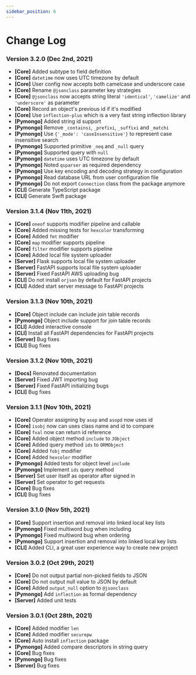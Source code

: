 ```yaml
---
sidebar_position: 6
---
```


# Change Log

### Version 3.2.0 (Dec 2nd, 2021)
* **[Core]** Added subtype to field definition
* **[Core]** `datetime` now uses UTC timezone by default
* **[Core]** User config now accepts both camelcase and underscore case
* **[Core]** Rename `@jsonclass` parameter key strategies
* **[Core]** `@jsonclass` now accepts string literal `'identical'`, `'camelize'` and `'underscore'` as parameter
* **[Core]** Record an object's previous id if it's modified
* **[Core]** Use `inflection-plus` which is a very fast string inflection library
* **[Pymongo]** Added string id support
* **[Pymongo]** Remove `_containsi`, `_prefixi`, `_suffixi` and `_matchi`
* **[Pymongo]** Use `{'_mode': 'caseInsensitive'}` to represent case insensitive search
* **[Pymongo]** Supported primitive `_neq` and `_null` query
* **[Pymongo]** Supported query with `null`
* **[Pymongo]** `datetime` uses UTC timezone by default
* **[Pymongo]** Noted `qsparser` as required dependency
* **[Pymongo]** Use key encoding and decoding strategy in configuration
* **[Pymongo]** Read database URL from user configuration file
* **[Pymongo]** Do not export `Connection` class from the package anymore
* **[CLI]** Generate TypeScript package
* **[CLI]** Generate Swift package

### Version 3.1.4 (Nov 11th, 2021)
* **[Core]** `oneof` supports modifier pipeline and callable
* **[Core]** Added missing tests for `hexcolor` transforming
* **[Core]** Added `fmt` modifier
* **[Core]** `map` modifier supports pipeline
* **[Core]** `filter` modifier supports pipeline
* **[Core]** Added local file system uploader
* **[Server]** Flask supports local file system uploader
* **[Server]** FastAPI supports local file system uploader
* **[Server]** Fixed FastAPI AWS uploading bug
* **[CLI]** Do not install `orjson` by default for FastAPI projects
* **[CLI]** Added start server message to FastAPI projects

### Version 3.1.3 (Nov 10th, 2021)
* **[Core]** Object include can include join table records
* **[Pymongo]** Object include support for join table records
* **[CLI]** Added interactive console
* **[CLI]** Install all FastAPI dependencies for FastAPI projects
* **[Server]** Bug fixes
* **[CLI]** Bug fixes

### Version 3.1.2 (Nov 10th, 2021)
* **[Docs]** Renovated documentation
* **[Server]** Fixed JWT importing bug
* **[Server]** Fixed FastAPI initializing bugs
* **[CLI]** Bug fixes

### Version 3.1.1 (Nov 10th, 2021)
* **[Core]** Operator assigning by `asop` and `asopd` now uses id
* **[Core]** `isobj` now can uses class name and id to compare
* **[Core]** `fval` now can return id reference
* **[Core]** Added object method `include` to `JObject`
* **[Core]** Added query method `ids` to `ORMObject`
* **[Core]** Added `fobj` modifier
* **[Core]** Added `hexcolor` modifier
* **[Pymongo]** Added tests for object level `include`
* **[Pymongo]** Implement `ids` query method
* **[Server]** Set user itself as operator after signed in
* **[Server]** Set operator to get requests
* **[Core]** Bug fixes
* **[CLI]** Bug fixes

### Version 3.1.0 (Nov 5th, 2021)
* **[Core]** Support insertion and removal into linked local key lists
* **[Pymongo]** Fixed multiword bug when including
* **[Pymongo]** Fixed multiword bug when ordering
* **[Pymongo]** Support insertion and removal into linked local key lists
* **[CLI]** Added CLI, a great user experience way to create new project

### Version 3.0.2 (Oct 29th, 2021)
* **[Core]** Do not output partial non-picked fields to JSON
* **[Core]** Do not output null value to JSON by default
* **[Core]** Added `output_null` option to `@jsonclass`
* **[Pymongo]** Add `inflection` as formal dependency
* **[Server]** Added unit tests

### Version 3.0.1 (Oct 28th, 2021)
* **[Core]** Added modifier `len`
* **[Core]** Added modifier `securepw`
* **[Core]** Auto install `inflection` package
* **[Pymongo]** Added compare descriptors in string query
* **[Core]** Bug fixes
* **[Pymongo]** Bug fixes
* **[Server]** Bug fixes
